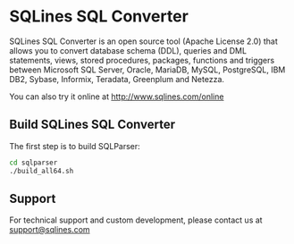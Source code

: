 # SQLines SQL Converter

SQLines SQL Converter is an open source tool (Apache License 2.0) that allows you to convert database schema (DDL), queries and DML statements, views, stored procedures, packages, functions and triggers between Microsoft SQL Server, Oracle, MariaDB, MySQL, PostgreSQL, IBM DB2, Sybase, Informix, Teradata, Greenplum and Netezza.

You can also try it online at http://www.sqlines.com/online

## Build SQLines SQL Converter

The first step is to build SQLParser:

```sh
cd sqlparser
./build_all64.sh
```

## Support

For technical support and custom development, please contact us at support@sqlines.com

##


